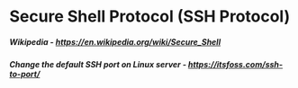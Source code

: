 # Secure Shell Protocol (SSH Protocol)
##### Wikipedia - https://en.wikipedia.org/wiki/Secure_Shell
##### Change the default SSH port on Linux server - https://itsfoss.com/ssh-to-port/
